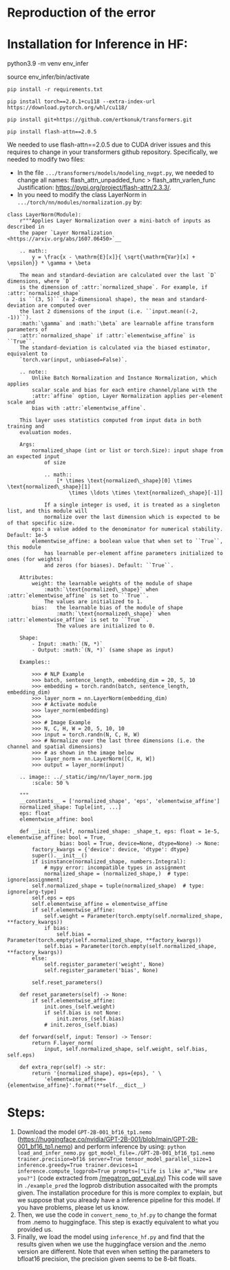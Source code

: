 # Reproduction of the error

# Installation for Inference in HF:
python3.9 -m venv env_infer

source env_infer/bin/activate

`pip install -r requirements.txt`

`pip install torch==2.0.1+cu118 --extra-index-url https://download.pytorch.org/whl/cu118/`

`pip install git+https://github.com/ertkonuk/transformers.git`

`pip install flash-attn==2.0.5`

We needed to use flash-attn==2.0.5 due to CUDA driver issues and this requires to change in your transformers github repository. Specifically, we needed to modify two files:
- In the file `.../transformers/models/modeling_nvgpt.py`, we needed to change all names:
flash_attn_unpadded_func > flash_attn_varlen_func
Justification: https://pypi.org/project/flash-attn/2.3.3/.
- In  you need to modify the class LayerNorm in `.../torch/nn/modules/normalization.py` by:
```
class LayerNorm(Module):
    r"""Applies Layer Normalization over a mini-batch of inputs as described in
    the paper `Layer Normalization <https://arxiv.org/abs/1607.06450>`__

    .. math::
        y = \frac{x - \mathrm{E}[x]}{ \sqrt{\mathrm{Var}[x] + \epsilon}} * \gamma + \beta

    The mean and standard-deviation are calculated over the last `D` dimensions, where `D`
    is the dimension of :attr:`normalized_shape`. For example, if :attr:`normalized_shape`
    is ``(3, 5)`` (a 2-dimensional shape), the mean and standard-deviation are computed over
    the last 2 dimensions of the input (i.e. ``input.mean((-2, -1))``).
    :math:`\gamma` and :math:`\beta` are learnable affine transform parameters of
    :attr:`normalized_shape` if :attr:`elementwise_affine` is ``True``.
    The standard-deviation is calculated via the biased estimator, equivalent to
    `torch.var(input, unbiased=False)`.

    .. note::
        Unlike Batch Normalization and Instance Normalization, which applies
        scalar scale and bias for each entire channel/plane with the
        :attr:`affine` option, Layer Normalization applies per-element scale and
        bias with :attr:`elementwise_affine`.

    This layer uses statistics computed from input data in both training and
    evaluation modes.

    Args:
        normalized_shape (int or list or torch.Size): input shape from an expected input
            of size

            .. math::
                [* \times \text{normalized\_shape}[0] \times \text{normalized\_shape}[1]
                    \times \ldots \times \text{normalized\_shape}[-1]]

            If a single integer is used, it is treated as a singleton list, and this module will
            normalize over the last dimension which is expected to be of that specific size.
        eps: a value added to the denominator for numerical stability. Default: 1e-5
        elementwise_affine: a boolean value that when set to ``True``, this module
            has learnable per-element affine parameters initialized to ones (for weights)
            and zeros (for biases). Default: ``True``.

    Attributes:
        weight: the learnable weights of the module of shape
            :math:`\text{normalized\_shape}` when :attr:`elementwise_affine` is set to ``True``.
            The values are initialized to 1.
        bias:   the learnable bias of the module of shape
                :math:`\text{normalized\_shape}` when :attr:`elementwise_affine` is set to ``True``.
                The values are initialized to 0.

    Shape:
        - Input: :math:`(N, *)`
        - Output: :math:`(N, *)` (same shape as input)

    Examples::

        >>> # NLP Example
        >>> batch, sentence_length, embedding_dim = 20, 5, 10
        >>> embedding = torch.randn(batch, sentence_length, embedding_dim)
        >>> layer_norm = nn.LayerNorm(embedding_dim)
        >>> # Activate module
        >>> layer_norm(embedding)
        >>>
        >>> # Image Example
        >>> N, C, H, W = 20, 5, 10, 10
        >>> input = torch.randn(N, C, H, W)
        >>> # Normalize over the last three dimensions (i.e. the channel and spatial dimensions)
        >>> # as shown in the image below
        >>> layer_norm = nn.LayerNorm([C, H, W])
        >>> output = layer_norm(input)

    .. image:: ../_static/img/nn/layer_norm.jpg
        :scale: 50 %

    """
    __constants__ = ['normalized_shape', 'eps', 'elementwise_affine']
    normalized_shape: Tuple[int, ...]
    eps: float
    elementwise_affine: bool

    def __init__(self, normalized_shape: _shape_t, eps: float = 1e-5, elementwise_affine: bool = True,
                 bias: bool = True, device=None, dtype=None) -> None:
        factory_kwargs = {'device': device, 'dtype': dtype}
        super().__init__()
        if isinstance(normalized_shape, numbers.Integral):
            # mypy error: incompatible types in assignment
            normalized_shape = (normalized_shape,)  # type: ignore[assignment]
        self.normalized_shape = tuple(normalized_shape)  # type: ignore[arg-type]
        self.eps = eps
        self.elementwise_affine = elementwise_affine
        if self.elementwise_affine:
            self.weight = Parameter(torch.empty(self.normalized_shape, **factory_kwargs))
            if bias:
                self.bias = Parameter(torch.empty(self.normalized_shape, **factory_kwargs))
            self.bias = Parameter(torch.empty(self.normalized_shape, **factory_kwargs))
        else:
            self.register_parameter('weight', None)
            self.register_parameter('bias', None)

        self.reset_parameters()

    def reset_parameters(self) -> None:
        if self.elementwise_affine:
            init.ones_(self.weight)
            if self.bias is not None:
                init.zeros_(self.bias)
            # init.zeros_(self.bias)

    def forward(self, input: Tensor) -> Tensor:
        return F.layer_norm(
            input, self.normalized_shape, self.weight, self.bias, self.eps)

    def extra_repr(self) -> str:
        return '{normalized_shape}, eps={eps}, ' \
            'elementwise_affine={elementwise_affine}'.format(**self.__dict__)
```

# Steps:
1. Download the model `GPT-2B-001_bf16_tp1.nemo` (https://huggingface.co/nvidia/GPT-2B-001/blob/main/GPT-2B-001_bf16_tp1.nemo) and perform inference by using:
`python load_and_infer_nemo.py gpt_model_file=./GPT-2B-001_bf16_tp1.nemo trainer.precision=bf16 server=True tensor_model_parallel_size=1 inference.greedy=True trainer.devices=1 inference.compute_logprob=True prompts=["Life is like a","How are you?"]`
(code extracted from [/megatron_gpt_eval.py](https://github.com/NVIDIA/NeMo/blob/main/examples/nlp/language_modeling/megatron_gpt_eval.py))
This code will save in `./example_pred` the logprob distribution assocaited with the prompts given.
The installation procedure for this is more complex to explain, but we suppose that you already have a inference pipeline for this model. If you have problems, please let us know.
3. Then, we use the code in `convert_nemo_to_hf.py` to change the format from .nemo to huggingface. This step is exactly equivalent to what you provided us.
4. Finally, we load the model using `inference_hf.py` and find that the results given when we use the huggingface version and the .nemo version are different. Note that even when setting the parameters to bfloat16 precision, the precision given seems to be 8-bit floats.
